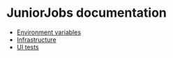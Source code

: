# JuniorJobs documentation

* [Environment variables](https://github.com/howtohireme/juniorjobs.ru/blob/master/docs/environment_variables.md)
* [Infrastructure](https://github.com/howtohireme/juniorjobs.ru/blob/master/docs/infrastructure.md)
* [UI tests](https://github.com/howtohireme/juniorjobs.ru/blob/master/docs/ui_tests.md)
